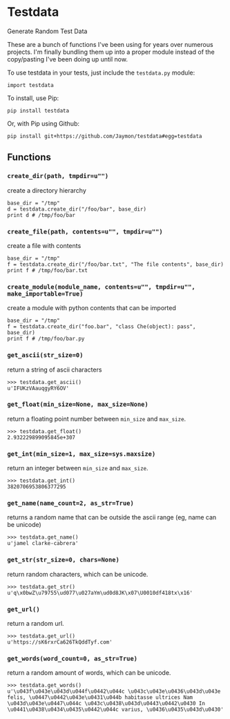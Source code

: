 # Testdata

Generate Random Test Data

These are a bunch of functions I've been using for years over numerous projects. I'm finally bundling them up into a proper module instead of the copy/pasting I've been doing up until now.

To use testdata in your tests, just include the `testdata.py` module:

    import testdata

To install, use Pip:

    pip install testdata

Or, with Pip using Github:

    pip install git+https://github.com/Jaymon/testdata#egg=testdata

## Functions

### `create_dir(path, tmpdir=u"")`

create a directory hierarchy

    base_dir = "/tmp"
    d = testdata.create_dir("/foo/bar", base_dir)
    print d # /tmp/foo/bar

### `create_file(path, contents=u"", tmpdir=u"")`

create a file with contents

    base_dir = "/tmp"
    f = testdata.create_dir("/foo/bar.txt", "The file contents", base_dir)
    print f # /tmp/foo/bar.txt

### `create_module(module_name, contents=u"", tmpdir=u"", make_importable=True)`

create a module with python contents that can be imported

    base_dir = "/tmp"
    f = testdata.create_dir("foo.bar", "class Che(object): pass", base_dir)
    print f # /tmp/foo/bar.py

### `get_ascii(str_size=0)`

return a string of ascii characters

    >>> testdata.get_ascii()
    u'IFUKzVAauqgyRY6OV'

### `get_float(min_size=None, max_size=None)`

return a floating point number between `min_size` and `max_size`.

    >>> testdata.get_float()
    2.932229899095845e+307

### `get_int(min_size=1, max_size=sys.maxsize)`

return an integer between `min_size` and `max_size`.

    >>> testdata.get_int()
    3820706953806377295

### `get_name(name_count=2, as_str=True)`

returns a random name that can be outside the ascii range (eg, name can be unicode)

    >>> testdata.get_name()
    u'jamel clarke-cabrera'

### `get_str(str_size=0, chars=None)`

return random characters, which can be unicode.

    >>> testdata.get_str()
    u'q\x0bwZ\u79755\ud077\u027aYm\ud0d8JK\x07\U0010df418tx\x16'

### `get_url()`

return a random url.

    >>> testdata.get_url()
    u'https://sK6rxrCa626TkQddTyf.com'

### `get_words(word_count=0, as_str=True)`

return a random amount of words, which can be unicode.

    >>> testdata.get_words()
    u'\u043f\u043e\u043d\u044f\u0442\u044c \u043c\u043e\u0436\u043d\u043e felis, \u0447\u0442\u043e\u0431\u044b habitasse ultrices Nam \u043d\u043e\u0447\u044c \u043c\u0438\u043d\u0443\u0442\u0430 In \u0441\u0438\u0434\u0435\u0442\u044c varius, \u0436\u0435\u043d\u0430'
